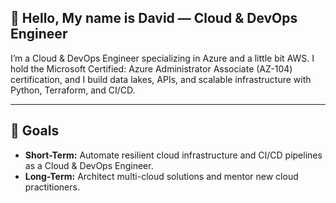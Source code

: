 ## 👋 Hello, My name is David — Cloud & DevOps Engineer

I’m a Cloud & DevOps Engineer specializing in Azure and a little bit AWS. I hold the Microsoft Certified: Azure Administrator Associate (AZ-104) certification, and I build data lakes, APIs, and scalable infrastructure with Python, Terraform, and CI/CD.

---
## 🎯 Goals

- **Short-Term:** Automate resilient cloud infrastructure and CI/CD pipelines as a Cloud & DevOps Engineer.  
- **Long-Term:** Architect multi-cloud solutions and mentor new cloud practitioners.
